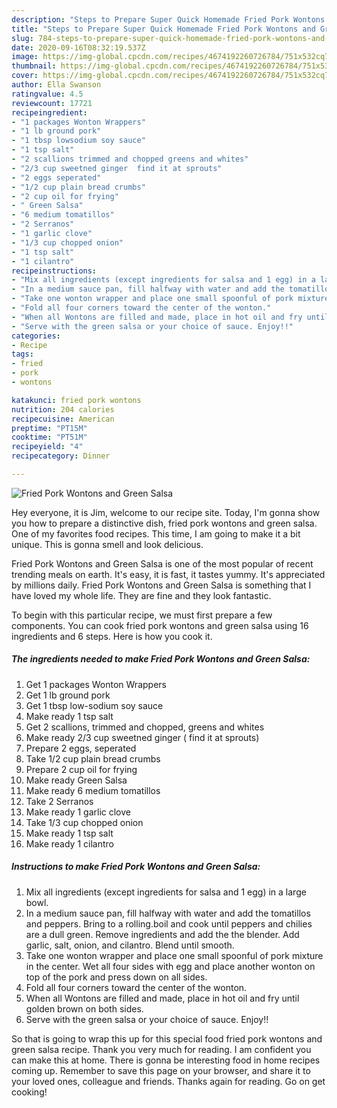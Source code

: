 ```yaml
---
description: "Steps to Prepare Super Quick Homemade Fried Pork Wontons and Green Salsa"
title: "Steps to Prepare Super Quick Homemade Fried Pork Wontons and Green Salsa"
slug: 784-steps-to-prepare-super-quick-homemade-fried-pork-wontons-and-green-salsa
date: 2020-09-16T08:32:19.537Z
image: https://img-global.cpcdn.com/recipes/4674192260726784/751x532cq70/fried-pork-wontons-and-green-salsa-recipe-main-photo.jpg
thumbnail: https://img-global.cpcdn.com/recipes/4674192260726784/751x532cq70/fried-pork-wontons-and-green-salsa-recipe-main-photo.jpg
cover: https://img-global.cpcdn.com/recipes/4674192260726784/751x532cq70/fried-pork-wontons-and-green-salsa-recipe-main-photo.jpg
author: Ella Swanson
ratingvalue: 4.5
reviewcount: 17721
recipeingredient:
- "1 packages Wonton Wrappers"
- "1 lb ground pork"
- "1 tbsp lowsodium soy sauce"
- "1 tsp salt"
- "2 scallions trimmed and chopped greens and whites"
- "2/3 cup sweetned ginger  find it at sprouts"
- "2 eggs seperated"
- "1/2 cup plain bread crumbs"
- "2 cup oil for frying"
- " Green Salsa"
- "6 medium tomatillos"
- "2 Serranos"
- "1 garlic clove"
- "1/3 cup chopped onion"
- "1 tsp salt"
- "1 cilantro"
recipeinstructions:
- "Mix all ingredients (except ingredients for salsa and 1 egg) in a large bowl."
- "In a medium sauce pan, fill halfway with water and add the tomatillos and peppers. Bring to a rolling.boil and cook until peppers and chilies are a dull green. Remove ingredients and add the the blender. Add garlic, salt, onion, and cilantro. Blend until smooth."
- "Take one wonton wrapper and place one small spoonful of pork mixture in the center. Wet all four sides with egg and place another wonton on top of the pork and press down on all sides."
- "Fold all four corners toward the center of the wonton."
- "When all Wontons are filled and made, place in hot oil and fry until golden brown on both sides."
- "Serve with the green salsa or your choice of sauce. Enjoy!!"
categories:
- Recipe
tags:
- fried
- pork
- wontons

katakunci: fried pork wontons 
nutrition: 204 calories
recipecuisine: American
preptime: "PT15M"
cooktime: "PT51M"
recipeyield: "4"
recipecategory: Dinner

---
```



![Fried Pork Wontons and Green Salsa](https://img-global.cpcdn.com/recipes/4674192260726784/751x532cq70/fried-pork-wontons-and-green-salsa-recipe-main-photo.jpg)

Hey everyone, it is Jim, welcome to our recipe site. Today, I'm gonna show you how to prepare a distinctive dish, fried pork wontons and green salsa. One of my favorites food recipes. This time, I am going to make it a bit unique. This is gonna smell and look delicious.

Fried Pork Wontons and Green Salsa is one of the most popular of recent trending meals on earth. It's easy, it is fast, it tastes yummy. It's appreciated by millions daily. Fried Pork Wontons and Green Salsa is something that I have loved my whole life. They are fine and they look fantastic.




To begin with this particular recipe, we must first prepare a few components. You can cook fried pork wontons and green salsa using 16 ingredients and 6 steps. Here is how you cook it.

<!--inarticleads1-->

##### The ingredients needed to make Fried Pork Wontons and Green Salsa:

1. Get 1 packages Wonton Wrappers
1. Get 1 lb ground pork
1. Get 1 tbsp low-sodium soy sauce
1. Make ready 1 tsp salt
1. Get 2 scallions, trimmed and chopped, greens and whites
1. Make ready 2/3 cup sweetned ginger ( find it at sprouts)
1. Prepare 2 eggs, seperated
1. Take 1/2 cup plain bread crumbs
1. Prepare 2 cup oil for frying
1. Make ready  Green Salsa
1. Make ready 6 medium tomatillos
1. Take 2 Serranos
1. Make ready 1 garlic clove
1. Take 1/3 cup chopped onion
1. Make ready 1 tsp salt
1. Make ready 1 cilantro




<!--inarticleads2-->

##### Instructions to make Fried Pork Wontons and Green Salsa:

1. Mix all ingredients (except ingredients for salsa and 1 egg) in a large bowl.
1. In a medium sauce pan, fill halfway with water and add the tomatillos and peppers. Bring to a rolling.boil and cook until peppers and chilies are a dull green. Remove ingredients and add the the blender. Add garlic, salt, onion, and cilantro. Blend until smooth.
1. Take one wonton wrapper and place one small spoonful of pork mixture in the center. Wet all four sides with egg and place another wonton on top of the pork and press down on all sides.
1. Fold all four corners toward the center of the wonton.
1. When all Wontons are filled and made, place in hot oil and fry until golden brown on both sides.
1. Serve with the green salsa or your choice of sauce. Enjoy!!




So that is going to wrap this up for this special food fried pork wontons and green salsa recipe. Thank you very much for reading. I am confident you can make this at home. There is gonna be interesting food in home recipes coming up. Remember to save this page on your browser, and share it to your loved ones, colleague and friends. Thanks again for reading. Go on get cooking!
